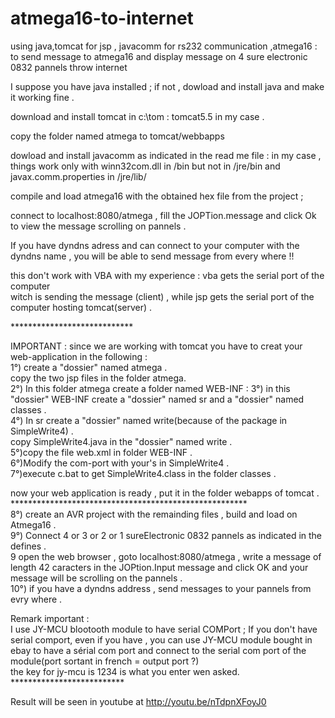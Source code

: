 atmega16-to-internet
====================

using java,tomcat for jsp , javacomm for rs232 communication ,atmega16 :  
to send message to atmega16 and display message on 4 sure electronic 0832 pannels throw internet

I suppose you have java installed ; if not , dowload and install java and make it working fine .

download and install tomcat in c:\tom : tomcat5.5 in my case .

copy the folder named atmega to tomcat/webbapps

dowload and install javacomm as indicated in the read me file :
in my case , things work only with winn32com.dll in <java>/bin but not in <java>/jre/bin
and javax.comm.properties in <java>/jre/lib/


compile and load atmega16 with the obtained hex file from the project ;


connect to localhost:8080/atmega , fill the JOPTion.message and click Ok to view the message scrolling on pannels .

If you have dyndns adress and can connect to your computer with the dyndns name , you will be able to send message 
from every where !!


this don't work with VBA with my experience : vba gets the serial port of the computer <br>
witch is sending the message (client) , while jsp gets the serial port of the computer hosting tomcat(server) .<br>

****************************<br>

IMPORTANT : since we are working with tomcat you have to creat your web-application in the following :<br>
1°) create a "dossier" named atmega .
<br>copy the two jsp files in the folder atmega.<br>
2°) In this folder atmega create a folder named WEB-INF : 
3°) in this "dossier" WEB-INF create a "dossier" named sr and a "dossier" named classes . <br>
4°) In sr create a "dossier" named write(because of the package in SimpleWrite4) .<br>
copy SimpleWrite4.java in the "dossier" named write .<br>
5°)copy the file web.xml in folder WEB-INF .<br>
6°)Modify the com-port with your's in SimpleWrite4 .<br>
7°)execute c.bat to get SimpleWrite4.class in the folder classes .<br>

now your web application is ready , put it in the folder webapps of tomcat .<br>
******************************************************<br>
8°) create an AVR project with the remainding files , build and load on Atmega16 .<br>
9°) Connect 4 or 3 or 2 or 1 sureElectronic 0832 pannels as indicated in the defines .<br>
9 open the web browser , goto localhost:8080/atmega , write a message of length 42 caracters in the JOPtion.Input message and click OK and your message will be scrolling on the pannels .<br>
10°) if you have a dyndns address , send messages to your pannels from evry where .<br>

Remark important :</font><br>
I use JY-MCU blootooth module to have serial COMPort ; If you don't have serial comport, even if you have , you can use JY-MCU module bought in ebay to have a sérial com port and connect to the serial com port of the module(port sortant in french = output port ?)<br>
the key for jy-mcu is 1234 is what you enter wen asked.
**************************<br>

Result will be seen in youtube at http://youtu.be/nTdpnXFoyJ0



